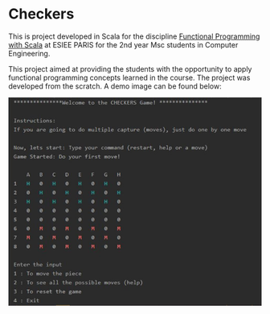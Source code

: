 # Checkers
This is project developed in Scala for the discipline [Functional Programming with Scala](https://github.com/kydos/2019-ESIEE-DSIA-5101C) at ESIEE PARIS for the 2nd year Msc students in Computer Engineering. 

This project aimed at providing the students with the opportunity to apply functional programming concepts learned in the course. The project was developed from the scratch. A demo image can be found below:

![](project_demo.JPG)
